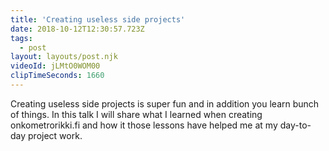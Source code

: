 ```yaml
---
title: 'Creating useless side projects'
date: 2018-10-12T12:30:57.723Z
tags:
  - post
layout: layouts/post.njk
videoId: jLMtO0WOM00
clipTimeSeconds: 1660
---
```


Creating useless side projects is super fun and in addition you learn bunch of things. In this talk I will share what I learned when creating onkometrorikki.fi and how it those lessons have helped me at my day-to-day project work.
